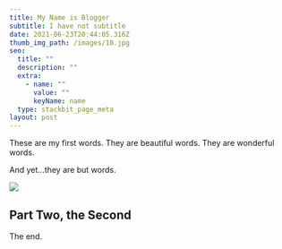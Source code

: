 ```yaml
---
title: My Name is Blogger
subtitle: I have not subtitle
date: 2021-06-23T20:44:05.316Z
thumb_img_path: /images/10.jpg
seo:
  title: ""
  description: ""
  extra:
    - name: ""
      value: ""
      keyName: name
  type: stackbit_page_meta
layout: post
---
```

These are my first words. They are beautiful words. They are wonderful words.

And yet...they are but words.

![](/images/meridian-preston_hollow-116.jpg)

## Part Two, the Second

The end.